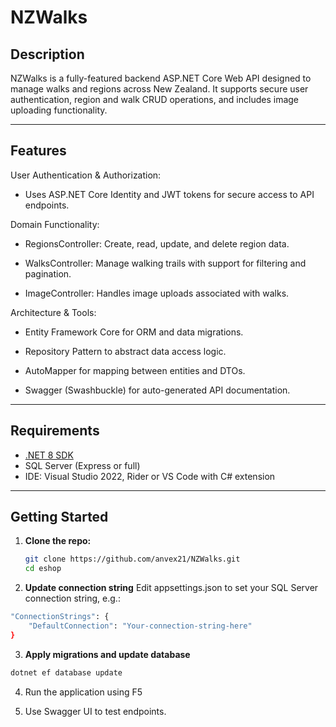 # NZWalks 

## Description
NZWalks is a fully-featured backend ASP.NET Core Web API designed to manage walks and regions across New Zealand.
It supports secure user authentication, region and walk CRUD operations, and includes image uploading functionality.

---

## Features
User Authentication & Authorization: 
- Uses ASP.NET Core Identity and JWT tokens for secure access to API endpoints.

Domain Functionality:
- RegionsController: Create, read, update, and delete region data.

- WalksController: Manage walking trails with support for filtering and pagination.

- ImageController: Handles image uploads associated with walks.

Architecture & Tools:
- Entity Framework Core for ORM and data migrations.

- Repository Pattern to abstract data access logic.

- AutoMapper for mapping between entities and DTOs.

- Swagger (Swashbuckle) for auto-generated API documentation.

---

## Requirements
- [.NET 8 SDK](https://dotnet.microsoft.com/download/dotnet/8.0)
- SQL Server (Express or full)
- IDE: Visual Studio 2022, Rider or VS Code with C# extension

---

## Getting Started

1. **Clone the repo:**

   ```bash
   git clone https://github.com/anvex21/NZWalks.git
   cd eshop

2. **Update connection string**
  Edit appsettings.json to set your SQL Server connection string, e.g.:
  ```bash
  "ConnectionStrings": {
      "DefaultConnection": "Your-connection-string-here"
  }
  ```

3. **Apply migrations and update database**
  ```bash
  dotnet ef database update
  ```

4. Run the application using F5

5. Use Swagger UI to test endpoints.

